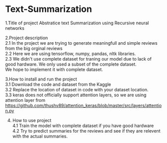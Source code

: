 # Text-Summarization
1.Title of project
   Abstratice text Summarization using Recursive neural networks   
     
2.Project description  
   2.1 In the project we are trying to generate meaningfull and simple reviews from the big orginal reviews  
   2.2 Here we are using tensorflow, numpy, pandas, nltk libraries.  
   2.3 We didn't use complete dataset for traning our model due to lack of good hardware. We only used a subset of the complete dataset.  
       We hope to implement it with complete dataset.      
  
3.How to install and run the project  
   3.1 Download the code and dataset from the Kaggle  
   3.2 Replace the location of dataset in code with your dataset location.  
   3.3 keras does not officially support attention layers, so we are using attention layer from  
	https://github.com/thushv89/attention_keras/blob/master/src/layers/attention.py  
  
4. How to use project  
   4.1 Train the model with complete dataset if you have good hardware      
   4.2 Try to predict summaries for the reviews and see if they are relevent with the actual summaries.  
